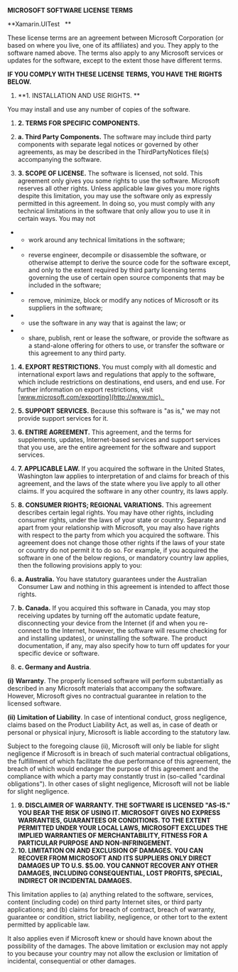 **MICROSOFT SOFTWARE LICENSE TERMS**

**Xamarin.UITest   **

These license terms are an agreement between Microsoft Corporation (or based on where you live, one of its affiliates) and you. They apply to the software named above. The terms also apply to any Microsoft services or updates for the software, except to the extent those have different terms.

**IF YOU COMPLY WITH THESE LICENSE TERMS, YOU HAVE THE RIGHTS BELOW.**

1.  **1.  INSTALLATION AND USE RIGHTS. **

You may install and use any number of copies of the software.

1.  **2.  TERMS FOR SPECIFIC COMPONENTS.**

1.  **a.  Third Party Components.** The software may include third party components with separate legal notices or governed by other agreements, as may be described in the ThirdPartyNotices file(s) accompanying the software.  
2.  **3.  SCOPE OF LICENSE.** The software is licensed, not sold. This agreement only gives you some rights to use the software. Microsoft reserves all other rights. Unless applicable law gives you more rights despite this limitation, you may use the software only as expressly permitted in this agreement. In doing so, you must comply with any technical limitations in the software that only allow you to use it in certain ways. You may not

-   -  work around any technical limitations in the software;
-   -  reverse engineer, decompile or disassemble the software, or otherwise attempt to derive the source code for the software except, and only to the extent required by third party licensing terms governing the use of certain open source components that may be included in the software;
-   -  remove, minimize, block or modify any notices of Microsoft or its suppliers in the software; 
-   -  use the software in any way that is against the law; or
-   -  share, publish, rent or lease the software, or provide the software as a stand-alone offering for others to use, or transfer the software or this agreement to any third party.

1.  **4.  EXPORT RESTRICTIONS.** You must comply with all domestic and international export laws and regulations that apply to the software, which include restrictions on destinations, end users, and end use. For further information on export restrictions, visit [www.microsoft.com/exporting](http://www.mic). 
2.  **5.  SUPPORT SERVICES.** Because this software is "as is," we may not provide support services for it.
3.  **6.  ENTIRE AGREEMENT.** This agreement, and the terms for supplements, updates, Internet-based services and support services that you use, are the entire agreement for the software and support services.
4.  **7.  APPLICABLE LAW.** If you acquired the software in the United States, Washington law applies to interpretation of and claims for breach of this agreement, and the laws of the state where you live apply to all other claims. If you acquired the software in any other country, its laws apply.
5.  **8.  CONSUMER RIGHTS; REGIONAL VARIATIONS.** This agreement describes certain legal rights. You may have other rights, including consumer rights, under the laws of your state or country. Separate and apart from your relationship with Microsoft, you may also have rights with respect to the party from which you acquired the software. This agreement does not change those other rights if the laws of your state or country do not permit it to do so. For example, if you acquired the software in one of the below regions, or mandatory country law applies, then the following provisions apply to you:

1.  **a.  Australia.** You have statutory guarantees under the Australian Consumer Law and nothing in this agreement is intended to affect those rights.
2.  **b.  Canada.** If you acquired this software in Canada, you may stop receiving updates by turning off the automatic update feature, disconnecting your device from the Internet (if and when you re-connect to the Internet, however, the software will resume checking for and installing updates), or uninstalling the software. The product documentation, if any, may also specify how to turn off updates for your specific device or software.
3.  **c.  Germany and Austria**.

**(i)**  **Warranty**. The properly licensed software will perform substantially as described in any Microsoft materials that accompany the software. However, Microsoft gives no contractual guarantee in relation to the licensed software.

**(ii)**  **Limitation of Liability**. In case of intentional conduct, gross negligence, claims based on the Product Liability Act, as well as, in case of death or personal or physical injury, Microsoft is liable according to the statutory law.

Subject to the foregoing clause (ii), Microsoft will only be liable for slight negligence if Microsoft is in breach of such material contractual obligations, the fulfillment of which facilitate the due performance of this agreement, the breach of which would endanger the purpose of this agreement and the compliance with which a party may constantly trust in (so-called "cardinal obligations"). In other cases of slight negligence, Microsoft will not be liable for slight negligence.

1.  **9.  DISCLAIMER OF WARRANTY. THE SOFTWARE IS LICENSED "AS-IS." YOU BEAR THE RISK OF USING IT. MICROSOFT GIVES NO EXPRESS WARRANTIES, GUARANTEES OR CONDITIONS. TO THE EXTENT PERMITTED UNDER YOUR LOCAL LAWS, MICROSOFT EXCLUDES THE IMPLIED WARRANTIES OF MERCHANTABILITY, FITNESS FOR A PARTICULAR PURPOSE AND NON-INFRINGEMENT.**
2.  **10.  LIMITATION ON AND EXCLUSION OF DAMAGES. YOU CAN RECOVER FROM MICROSOFT AND ITS SUPPLIERS ONLY DIRECT DAMAGES UP TO U.S. $5.00. YOU CANNOT RECOVER ANY OTHER DAMAGES, INCLUDING CONSEQUENTIAL, LOST PROFITS, SPECIAL, INDIRECT OR INCIDENTAL DAMAGES.**

This limitation applies to (a) anything related to the software, services, content (including code) on third party Internet sites, or third party applications; and (b) claims for breach of contract, breach of warranty, guarantee or condition, strict liability, negligence, or other tort to the extent permitted by applicable law.

It also applies even if Microsoft knew or should have known about the possibility of the damages. The above limitation or exclusion may not apply to you because your country may not allow the exclusion or limitation of incidental, consequential or other damages.
